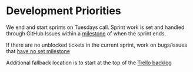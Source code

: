 Development Priorities
======================

We end and start sprints on Tuesdays call. Sprint work is set and handled through GitHub Issues within a [milestone](https://github.com/publet/publet/issues/milestones) of when the sprint ends.

If there are no unblocked tickets in the current sprint, work on bugs/issues that [have no set milestone](https://github.com/publet/publet/issues?milestone=none&page=1&state=open)

Additional fallback location is to start at the top of the [Trello backlog](https://trello.com/b/9pihnutS/publet)